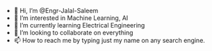 - 👋 Hi, I’m @Engr-Jalal-Saleem
- 👀 I’m interested in Machine Learning, AI
- 🌱 I’m currently learning Electrical Engineering 
- 💞️ I’m looking to collaborate on everything 
- 📫 How to reach me by typing just my name on any search engine.

<!---
Engr-Jalal-Saleem/Engr-Jalal-Saleem is a ✨ special ✨ repository because its `README.md` (this file) appears on your GitHub profile.
You can click the Preview link to take a look at your changes.
--->
